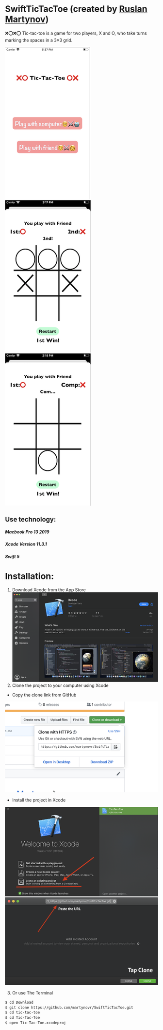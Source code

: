 # SwiftTicTacToe (created by [Ruslan Martynov](https://github.com/martynovr))
❌⭕❌⭕ Tic-tac-toe is a game for two players, X and O, who take turns marking the spaces in a 3×3 grid.

![martynovr](https://raw.githubusercontent.com/martynovr/SwiftTicTacToe/master/photos/Снимок%20экрана%202020-03-20%20в%2017.37.49.png) ![martynovr](https://raw.githubusercontent.com/martynovr/SwiftTicTacToe/master/photos/Снимок%20экрана%202020-03-22%20в%2014.17.31.png) ![martynovr](https://raw.githubusercontent.com/martynovr/SwiftTicTacToe/master/photos/Снимок%20экрана%202020-03-22%20в%2014.18.02.png)

## Use technology:
##### Macbook Pro 13 2019
##### Xcode Version 11.3.1
##### Swift 5

# Installation:
1. Download Xcode from the App Store
![martynovr](https://raw.githubusercontent.com/martynovr/SwiftTicTacToe/master/photos/Снимок%20экрана%202020-03-22%20в%2014.31.51.png)
2. Clone the project to your computer using Xcode
  * Copy the clone link from GitHub
  
  ![martynovr](https://raw.githubusercontent.com/martynovr/SwiftTicTacToe/master/photos/Снимок%20экрана%202020-03-22%20в%2014.37.30.png)
  * Install the project in Xcode
  
  ![martynovr](https://raw.githubusercontent.com/martynovr/SwiftTicTacToe/master/photos/Снимок%20экрана%202020-03-22%20в%2014.36.15.png) ![martynovr](https://raw.githubusercontent.com/martynovr/SwiftTicTacToe/master/photos/Снимок%20экрана%202020-03-22%20в%2014.38.11.png)

3. Or use The Terminal
```sh
$ cd Download
$ git clone https://github.com/martynovr/SwiftTicTacToe.git
$ cd tic-tac-toe
$ cd Tic-Tac-Toe
$ open Tic-Tac-Toe.xcodeproj
```
